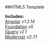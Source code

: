 ##HTML5 Template

**Includes:**  
[Angular](https://angularjs.org/) *v1.2.14*  
[Foundation](http://foundation.zurb.com/) *v5*  
[jQuery](http://jquery.com/) *v2.1*  
[Modernizr](http://modernizr.com/) *v2.7.1*  